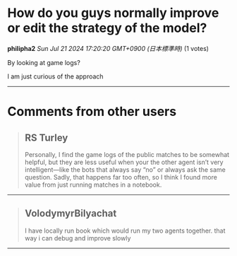 # How do you guys normally improve or edit the strategy of the model? 

**philipha2** *Sun Jul 21 2024 17:20:20 GMT+0900 (日本標準時)* (1 votes)

By looking at game logs? 

I am just curious of the approach 



---

 # Comments from other users

> ## RS Turley
> 
> Personally, I find the game logs of the public matches to be somewhat helpful, but they are less useful when your the other agent isn’t very intelligent—like the bots that always say “no” or always ask the same question. Sadly, that happens far too often, so I think I found more value from just running matches in a notebook. 
> 
> 
> 


---

> ## VolodymyrBilyachat
> 
> I have locally run book which would run my two agents together. that way i can debug and improve slowly
> 
> 
> 


---

